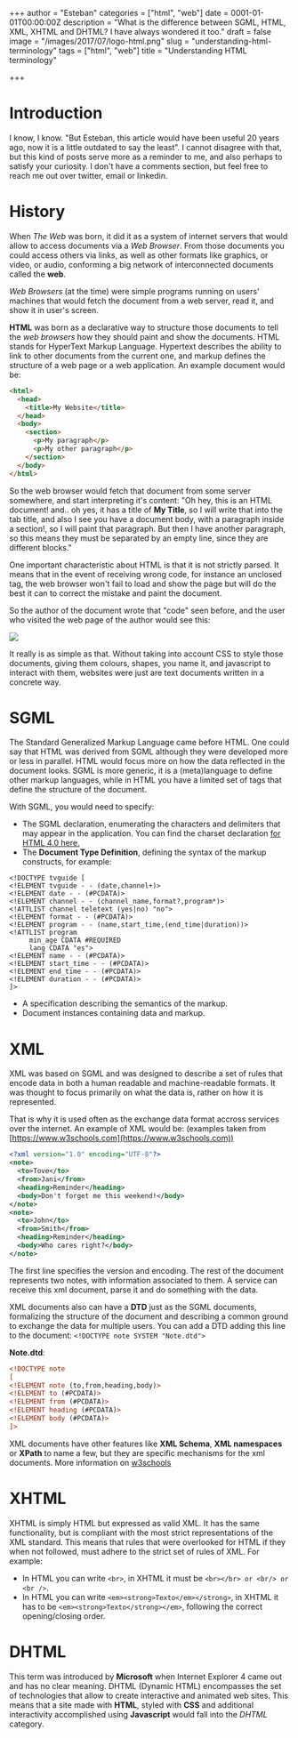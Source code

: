 +++
author = "Esteban"
categories = ["html", "web"]
date = 0001-01-01T00:00:00Z
description = "What is the difference between SGML, HTML, XML, XHTML and DHTML? I have always wondered it too."
draft = false
image = "/images/2017/07/logo-html.png"
slug = "understanding-html-terminology"
tags = ["html", "web"]
title = "Understanding HTML terminology"

+++


# Introduction

I know, I know. "But Esteban, this article would have been useful 20 years ago, now it is a little outdated to say the least". I cannot disagree with that, but this kind of posts serve more as a reminder to me, and also perhaps to satisfy your curiosity. I don't have a comments section, but feel free to reach me out over twitter, email or linkedin.  

# History

When *The Web* was born, it did it as a system of internet servers that would allow to access documents via a *Web Browser*. From those documents you could access others via links, as well as other formats like graphics, or video, or audio, conforming a big network of interconnected documents called the **web**.

*Web Browsers* (at the time) were simple programs running on users' machines that would fetch the document from a web server, read it, and show it in user's screen.

**HTML** was born as a declarative way to structure those documents to tell the *web browsers* how they should paint and show the documents. HTML stands for HyperText Markup Language. Hypertext describes the ability to link to other documents from the current one, and markup defines the structure of a web page or a web application. An example document would be:

```html
<html>
  <head>
    <title>My Website</title>
  </head>
  <body>
    <section>
      <p>My paragraph</p>
      <p>My other paragraph</p>
    </section>
  </body>
</html>
```

So the web browser would fetch that document from some server somewhere, and start interpreting it's content: "Oh hey, this is an HTML document! and.. oh yes, it has a title of **My Title**, so I will write that into the tab title, and also I see you have a document body, with a paragraph inside a section!, so I will paint that paragraph. But then I have another paragraph, so this means they must be separated by an empty line, since they are different blocks."

One important characteristic about HTML is that it is not strictly parsed. It means that in the event of receiving wrong code, for instance an unclosed tag, the web browser won't fail to load and show the page but will do the best it can to correct the mistake and paint the document.

So the author of the document wrote that "code" seen before, and the user who visited the web page of the author would see this:

![](/content/images/2017/07/simplesite.png)
  
It really is as simple as that. Without taking into account CSS to style those documents, giving them colours, shapes, you name it, and javascript to interact with them, websites were just are text documents written in a concrete way.


# SGML

The Standard Generalized Markup Language came before HTML. One could say that HTML was derived from SGML although they were developed more or less in parallel. HTML would focus more on how the data reflected in the document looks. SGML is more generic, it is a (meta)language to define other markup languages, while in HTML you have a limited set of tags that define the structure of the document.

With SGML, you would need to specify:

  * The SGML declaration, enumerating the characters and delimiters that may appear in the application. You can find the charset declaration [for HTML 4.0 here.](https://www.w3.org/TR/WD-html40-970708/sgml/sgmldecl.html)
  * The **Document Type Definition**, defining the syntax of the markup constructs, for example:

```
<!DOCTYPE tvguide [
<!ELEMENT tvguide - - (date,channel+)>
<!ELEMENT date - - (#PCDATA)>
<!ELEMENT channel - - (channel_name,format?,program*)>
<!ATTLIST channel teletext (yes|no) "no">
<!ELEMENT format - - (#PCDATA)>
<!ELEMENT program - - (name,start_time,(end_time|duration))>
<!ATTLIST program
     min_age CDATA #REQUIRED
     lang CDATA "es">
<!ELEMENT name - - (#PCDATA)>
<!ELEMENT start_time - - (#PCDATA)>
<!ELEMENT end_time - - (#PCDATA)>
<!ELEMENT duration - - (#PCDATA)>
]>
```
  * A specification describing the semantics of the markup.
  * Document instances containing data and markup.

# XML

XML was based on SGML and was designed to describe a set of rules that encode data in both a human readable and machine-readable formats. It was thought to focus primarily on what the data is, rather on how it is represented.

That is why it is used often as the exchange data format accross services over the internet. An example of XML would be: (examples taken from [https://www.w3schools.com](https://www.w3schools.com))

```xml
<?xml version="1.0" encoding="UTF-8"?>
<note>
  <to>Tove</to>
  <from>Jani</from>
  <heading>Reminder</heading>
  <body>Don't forget me this weekend!</body>
</note>
<note>
  <to>John</to>
  <from>Smith</from>
  <heading>Reminder</heading>
  <body>Who cares right?</body>
</note>
```

The first line specifies the version and encoding. The rest of the document represents two notes, with information associated to them. A service can receive this xml document, parse it and do something with the data.

XML documents also can have a **DTD** just as the SGML documents, formalizing the structure of the document and describing a common ground to exchange the data for multiple users. You can add a DTD adding this line to the document: `<!DOCTYPE note SYSTEM "Note.dtd">`

**Note.dtd**:
```xml
<!DOCTYPE note
[
<!ELEMENT note (to,from,heading,body)>
<!ELEMENT to (#PCDATA)>
<!ELEMENT from (#PCDATA)>
<!ELEMENT heading (#PCDATA)>
<!ELEMENT body (#PCDATA)>
]>
```

XML documents have other features like **XML Schema**, **XML namespaces** or **XPath** to name a few, but they are specific mechanisms for the xml documents. More information on [w3schools](https://www.w3schools.com/xml/)


# XHTML

 XHTML is simply HTML but expressed as valid XML. It has the same functionality, but is compliant with the most strict representations of the XML standard. This means that rules that were overlooked for HTML if they when not followed, must adhere to the strict set of rules of XML. For example:

  * In HTML you can write `<br>`, in XHTML it must be `<br></br> or <br/> or <br />`.
  * In HTML you can write `<em><strong>Texto</em></strong>`, in XHTML it has to be `<em><strong>Texto</strong></em>`, following the correct opening/closing order.

# DHTML

This term was introduced by **Microsoft** when Internet Explorer 4 came out and has no clear meaning. DHTML (Dynamic HTML) encompasses the set of technologies that allow to create interactive and animated web sites. This means that a site made with **HTML**, styled with **CSS** and additional interactivity accomplished using **Javascript** would fall into the *DHTML* category.

